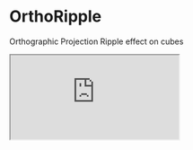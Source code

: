 # OrthoRipple
Orthographic Projection Ripple effect on cubes

<iframe src="https://editor.p5js.org/nagaoo0/embed/dWRWxK_Lp"></iframe>

  </head>
  <body>
    <script src="sketch.js"></script>
  </body>
</html>
